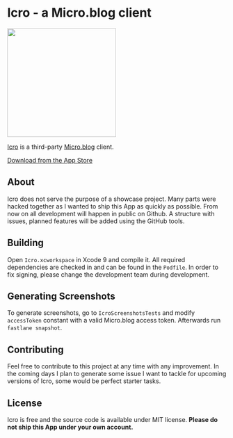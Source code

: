 # Icro - a Micro.blog client

<img src="https://hartl.co/apps/icro/assets/images/icro-on-iphone.png" width="250">

[Icro](https://hartl.co/apps/icro/index.html) is a third-party [Micro.blog](https://micro.blog) client.

[Download from the App Store](https://itunes.apple.com/us/app/icro/id1375296597?ls=1&mt=8)

## About
Icro does not serve the purpose of a showcase project. Many parts were hacked together as I wanted to ship this App as quickly as possible.
From now on all development will happen in public on Github.
A structure with issues, planned features will be added using the GitHub tools.

## Building

Open `Icro.xcworkspace` in Xcode 9 and compile it. All required dependencies are checked in and can be found in the `Podfile`.
In order to fix signing, please change the development team during development.

## Generating Screenshots

To generate screenshots, go to `IcroScreenshotsTests` and modify `accessToken` constant with a valid Micro.blog access token.
Afterwards run `fastlane snapshot`.

## Contributing

Feel free to contribute to this project at any time with any improvement. In the coming days I plan to generate some issue I want to tackle for upcoming versions of Icro, some would be perfect starter tasks.

## License

Icro is free and the source code is available under MIT license. **Please do not ship this App under your own account.**
